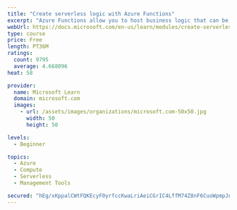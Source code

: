 ```yaml
---
title: "Create serverless logic with Azure Functions"
excerpt: "Azure Functions allow you to host business logic that can be executed without managing or provisioning server infrastructure"
webUrl: https://docs.microsoft.com/en-us/learn/modules/create-serverless-logic-with-azure-functions/
type: course
price: Free
length: PT36M
ratings:
  count: 9795
  average: 4.668096
heat: 58

provider:
  name: Microsoft Learn
  domain: microsoft.com
  images:
    - url: /assets/images/organizations/microsoft.com-50x50.jpg
      width: 50
      height: 50

levels:
  - Beginner

topics:
  - Azure
  - Compute
  - Serverless
  - Management Tools

secured: "hEg/xKppalCWtFQKEcyF0yrfccKwaLriAeiCGrIC4LffM74Z8nF6CuoWpmpJnMSHGSrXh4+Lev85R8EytejS79YNRkBvJAjCo/DHbHLJPGXSCR3eBbJljhAubJCqrI9B82ZyCxKczKxRGBpYVlTbzRRPFl73v+9Ws1AMTmvehekLFVzjig9YIPw2ekeNsEatFs3XJLtbMU+j6nMi2zxWk2xI1RdDKB+YQ5II78NC23Sp3UE63D6rTm7897UNugSMpte9dQXqL4uP3ecTiUlo4U9ISAHJ526YPqV2+nO1DMWYmwg6fnwibsLlulrYV6KrU06FChN/xkNoEhaF38dx4Dr2Jh3KHb+6QP8GjFVP2fEDsR3Mb6IZcFAK9REGEMzSVL+SHLclCCxbzDeXbkx2Cgsm8n/8LPKXtdMVpDnBC04=;ghqooabwW6csKviuIbqU1Q=="
---
```


